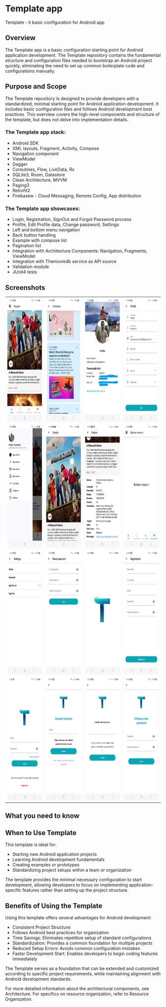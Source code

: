 # Template app
Template - it basic configuration for Android app

## Overview
The Template app is a basic configuration starting point for Android application development. The Template repository contains the fundamental structure and configuration files needed to bootstrap an Android project quickly, eliminating the need to set up common boilerplate code and configurations manually.

## Purpose and Scope
The Template repository is designed to provide developers with a standardized, minimal starting point for Android application development. It includes basic configuration files and follows Android development best practices. This overview covers the high-level components and structure of the template, but does not delve into implementation details.

### The Template app stack:
- Android SDK
- XML layouts, Fragment, Activity, Compose
- Navigation component
- ViewModel
- Dagger
- Coroutines, Flow, LiveData, Rx
- SQLite3, Room, Datastore
- Clean Architecture, MVVM
- Paging3
- Retrofit2
- Firebasew - Cloud Messaging, Remote Config, App distribution

### The Template app showcases:
- Login, Registration, SignOut and Forgot Password process
- Profile, Edit Profile data, Change password, Settings
- Left and bottom menu navigation
- Back button handling
- Example with compose list
- Pagination list
- Integration with Architecture Components: Navigation, Fragments, ViewModel
- Integration with Themoviedb service as API source
- Validation module
- JUnit4 tests

## Screenshots
  <table width="100%">
    <tr>
      <td align="center" width="25%">
        <img src="screenshots/popular_movies.jpg" alt="Popular movies" height="400"/>
      </td>
      <td align="center" width="25%">
        <img src="screenshots/compose_list.jpg" alt="Compose list" height="400"/>
      </td>
      <td align="center" width="25%">
        <img src="screenshots/profile.jpg" alt="Profile" height="400"/>
      </td>
      <td align="center" width="25%">
        <img src="screenshots/edit_profile.jpg" alt="Edit profile" height="400"/>  
      </td>
    </tr>
    <tr>
      <td align="center" width="25%">
        <img src="screenshots/left_menu.jpg" alt="Left menu" height="400"/>
      </td>
      <td align="center" width="25%">
        <img src="screenshots/movie_details_1.jpg" alt="Movie details 1" height="400"/>
      </td>
      <td align="center" width="25%">
        <img src="screenshots/movie_details_2.jpg" alt="Movie details 2" height="400"/>
      </td>
      <td align="center" width="25%">
        <img src="screenshots/bottom_menu_4.jpg" alt="Bottom menu 4" height="400"/>
      </td>
    </tr>
    <tr>
      <td align="center" width="25%">
        <img src="screenshots/settings.jpg" alt="Settings" height="400"/>
      </td>
      <td align="center" width="25%">
        <img src="screenshots/reset_password.jpg" alt="Reset password" height="400"/>
      </td>
      <td align="center" width="25%">
        <img src="screenshots/splash.jpg" alt="Splash" height="400"/>
      </td>
      <td align="center" width="25%">
        <img src="screenshots/registration.jpg" alt="Registration" height="400"/>
      </td>
    </tr>
    <tr>
      <td align="center" width="25%">
        <img src="screenshots/sign_in.jpg" alt="Login" height="400"/>
      </td>
      <td align="center" width="25%">
        <img src="screenshots/forgot_password.jpg" alt="Forgot password" height="400"/>
      </td>
      <td align="center" width="25%">
        <img src="screenshots/verification_code.jpg" alt="Verification code" height="400"/>
      </td>
      <td align="center" width="25%">
        <img src="screenshots/new_password.jpg" alt="New password" height="400"/>
      </td>
    </tr>
  </table>

## What you need to know

## When to Use Template
This template is ideal for:
- Starting new Android application projects
- Learning Android development fundamentals
- Creating examples or prototypes
- Standardizing project setups within a team or organization

The template provides the minimal necessary configuration to start development, allowing developers to focus on implementing application-specific features rather than setting up the project structure.


## Benefits of Using the Template
Using this template offers several advantages for Android development:
- Consistent Project Structure: 
- Follows Android best practices for organization
- Time Savings: Eliminates repetitive setup of standard configurations
- Standardization: Provides a common foundation for multiple projects
- Reduced Setup Errors: Avoids common configuration mistakes
- Faster Development Start: Enables developers to begin coding features immediately

The Template serves as a foundation that can be extended and customized according to specific project requirements, while maintaining alignment with Android development standards.

For more detailed information about the architectural components, see Architecture. For specifics on resource organization, refer to Resource Organization.

